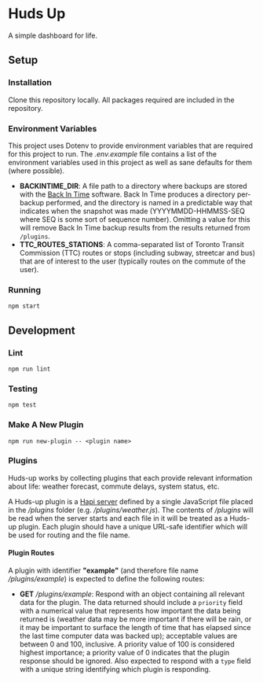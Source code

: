 # Huds Up

A simple dashboard for life.

## Setup

### Installation

Clone this repository locally. All packages required are included in the repository.

### Environment Variables

This project uses Dotenv to provide environment variables that are required for this project to run. The _.env.example_ file contains a list of the environment variables used in this project as well as sane defaults for them (where possible).

* **BACKINTIME_DIR**: A file path to a directory where backups are stored with the [Back In Time](http://backintime.le-web.org/) software. Back In Time produces a directory per-backup performed, and the directory is named in a predictable way that indicates when the snapshot was made (YYYYMMDD-HHMMSS-SEQ where SEQ is some sort of sequence number). Omitting a value for this will remove Back In Time backup results from the results returned from `/plugins`.
* **TTC_ROUTES_STATIONS**: A comma-separated list of Toronto Transit Commission (TTC) routes or stops (including subway, streetcar and bus) that are of interest to the user (typically routes on the commute of the user).

### Running

`npm start`

## Development

### Lint

`npm run lint`

### Testing

`npm test`

### Make A New Plugin

`npm run new-plugin -- <plugin name>`

### Plugins

Huds-up works by collecting plugins that each provide relevant information about life: weather forecast, commute delays, system status, etc.

A Huds-up plugin is a [Hapi server](http://hapijs.com/api#server) defined by a single JavaScript file placed in the _/plugins_ folder (e.g. _/plugins/weather.js_). The contents of _/plugins_ will be read when the server starts and each file in it will be treated as a Huds-up plugin. Each plugin should have a unique URL-safe identifier which will be used for routing and the file name.

#### Plugin Routes

A plugin with identifier **"example"** (and therefore file name _/plugins/example_) is expected to define the following routes:

* **GET** _/plugins/example_: Respond with an object containing all relevant data for the plugin. The data returned should include a `priority` field with a numerical value that represents how important the data being returned is (weather data may be more important if there will be rain, or it may be important to surface the length of time that has elapsed since the last time computer data was backed up); acceptable values are between 0 and 100, inclusive. A priority value of 100 is considered highest importance; a priority value of 0 indicates that the plugin response should be ignored. Also expected to respond with a `type` field with a unique string identifying which plugin is responding.
